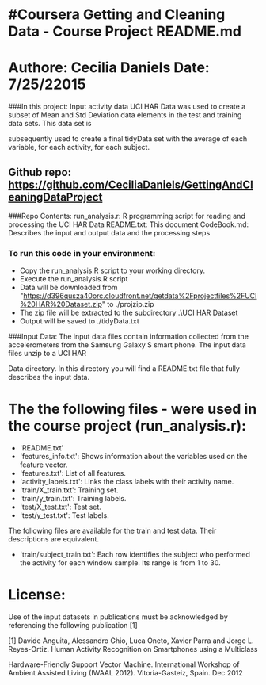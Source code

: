 #Coursera Getting and Cleaning Data - Course Project
README.md
==================================================================
Authore: Cecilia Daniels
Date: 7/25/22015
==================================================================

###In this project:
Input activity data UCI HAR Data was used to create a subset of Mean and Std Deviation data elements in the test and training data sets. This data set is 

subsequently used to create a final tidyData set with the average of each variable, for each activity, for each subject.

## Github repo: https://github.com/CeciliaDaniels/GettingAndCleaningDataProject
###Repo Contents:
run_analysis.r: R programming script for reading and processing the UCI HAR Data
README.txt: This document
CodeBook.md: Describes the input and output data and the processing steps 

### To run this code in your environment:
* Copy the run_analysis.R script to your working directory.
* Execute the run_analysis.R script
* Data will be downloaded from "https://d396qusza40orc.cloudfront.net/getdata%2Fprojectfiles%2FUCI%20HAR%20Dataset.zip" to ./projzip.zip
* The zip file will be extracted to the subdirectory .\UCI HAR Dataset
* Output will be saved to ./tidyData.txt


###Input Data:
The input data files contain information collected from the accelerometers from the Samsung Galaxy S smart phone. The input data files unzip to a UCI HAR 

Data directory. In this directory you will find a README.txt file that fully describes the input data. 

The the following files - were used in the course project (run_analysis.r):
===========================================================================

- 'README.txt'
- 'features_info.txt': Shows information about the variables used on the feature vector.
- 'features.txt': List of all features.
- 'activity_labels.txt': Links the class labels with their activity name.
- 'train/X_train.txt': Training set.
- 'train/y_train.txt': Training labels.
- 'test/X_test.txt': Test set.
- 'test/y_test.txt': Test labels.

The following files are available for the train and test data. Their descriptions are equivalent. 
- 'train/subject_train.txt': Each row identifies the subject who performed the activity for each window sample. Its range is from 1 to 30. 

License:
========
Use of the input datasets in publications must be acknowledged by referencing the following publication [1] 

[1] Davide Anguita, Alessandro Ghio, Luca Oneto, Xavier Parra and Jorge L. Reyes-Ortiz. Human Activity Recognition on Smartphones using a Multiclass 

Hardware-Friendly Support Vector Machine. International Workshop of Ambient Assisted Living (IWAAL 2012). Vitoria-Gasteiz, Spain. Dec 2012



